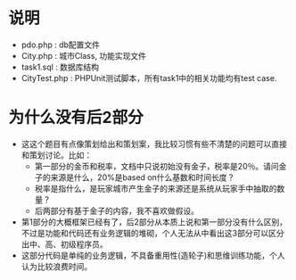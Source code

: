 说明
=======
* pdo.php      : db配置文件
* City.php     : 城市Class, 功能实现文件
* task1.sql    : 数据库结构
* CityTest.php : PHPUnit测试脚本，所有task1中的相关功能均有test case.

为什么没有后2部分
=======
* 这这个题目有点像策划给出和策划案，我比较习惯有些不清楚的问题可以直接和策划讨论。比如：
    * 第一部分的金币和税率，文档中只说初始没有金子，税率是20％。请问金子的来源是什么，20%是based on什么基数和时间长度？
    * 税率是指什么，是玩家城市产生金子的来源还是系统从玩家手中抽取的数量？
    * 后两部分有基于金子的内容，我不喜欢做假设。
* 第1部分的大概框架已经有了，后2部分从本质上说和第一部分没有什么区别，不过是功能和代码还有业务逻辑的堆砌，个人无法从中看出这3部分可以区分出中、高、初级程序员。
* 这部分代码是单纯的业务逻辑，不具备重用性(造轮子)和思维训练功能，个人认为比较浪费时间。


